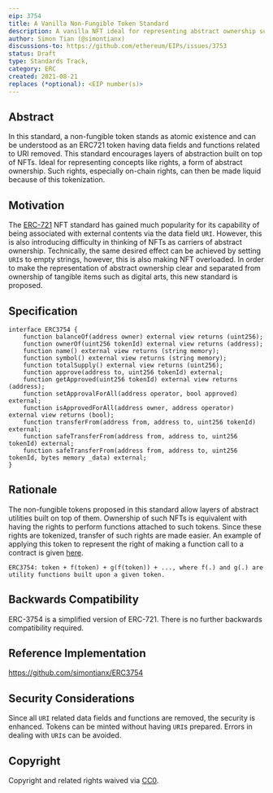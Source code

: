 ```yaml
---
eip: 3754
title: A Vanilla Non-Fungible Token Standard
description: A vanilla NFT ideal for representing abstract ownership such as rights
author: Simon Tian (@simontianx)
discussions-to: https://github.com/ethereum/EIPs/issues/3753
status: Draft
type: Standards Track,
category: ERC
created: 2021-08-21
replaces (*optional): <EIP number(s)>
---
```


## Abstract
In this standard, a non-fungible token stands as atomic existence and can be understood as an ERC721 token having data fields and functions related to URI removed. This standard encourages layers of abstraction built on top of NFTs. Ideal for representing concepts like rights, a form of abstract ownership. Such rights, especially on-chain rights, can then be made liquid because of this tokenization.

## Motivation
The [ERC-721](./eip-721.md) NFT standard has gained much popularity for its capability of being associated with external contents via the data field `URI`. However, this is also introducing difficulty in thinking of NFTs as carriers of abstract ownership. Technically, the same desired effect can be achieved by setting `URI`s to empty strings, however, this is also making NFT overloaded. In order to make the representation of abstract ownership clear and separated from ownership of tangible items such as digital arts, this new standard is proposed.

## Specification
```
interface ERC3754 {
    function balanceOf(address owner) external view returns (uint256);
    function ownerOf(uint256 tokenId) external view returns (address);
    function name() external view returns (string memory);
    function symbol() external view returns (string memory);
    function totalSupply() external view returns (uint256);
    function approve(address to, uint256 tokenId) external;
    function getApproved(uint256 tokenId) external view returns (address);
    function setApprovalForAll(address operator, bool approved) external;
    function isApprovedForAll(address owner, address operator) external view returns (bool);
    function transferFrom(address from, address to, uint256 tokenId) external;
    function safeTransferFrom(address from, address to, uint256 tokenId) external;
    function safeTransferFrom(address from, address to, uint256 tokenId, bytes memory _data) external;
}
```

## Rationale
The non-fungible tokens proposed in this standard allow layers of abstract utilities built on top of them. Ownership of such NFTs is equivalent with having the rights to perform functions attached to such tokens. Since these rights are tokenized, transfer of such rights are made easier. An example of applying this token to represent the right of making a function call to a contract is given [here](https://github.com/simontianx/ERC3754/blob/main/contracts/ERC3754Example.sol).

```
ERC3754: token + f(token) + g(f(token)) + ..., where f(.) and g(.) are utility functions built upon a given token.
```

## Backwards Compatibility
ERC-3754 is a simplified version of ERC-721. There is no further backwards compatibility required.

## Reference Implementation
https://github.com/simontianx/ERC3754

## Security Considerations
Since all `URI` related data fields and functions are removed, the security is enhanced. Tokens can be minted without having `URI`s prepared. Errors in dealing with `URI`s can be avoided.

## Copyright
Copyright and related rights waived via [CC0](https://creativecommons.org/publicdomain/zero/1.0/).
